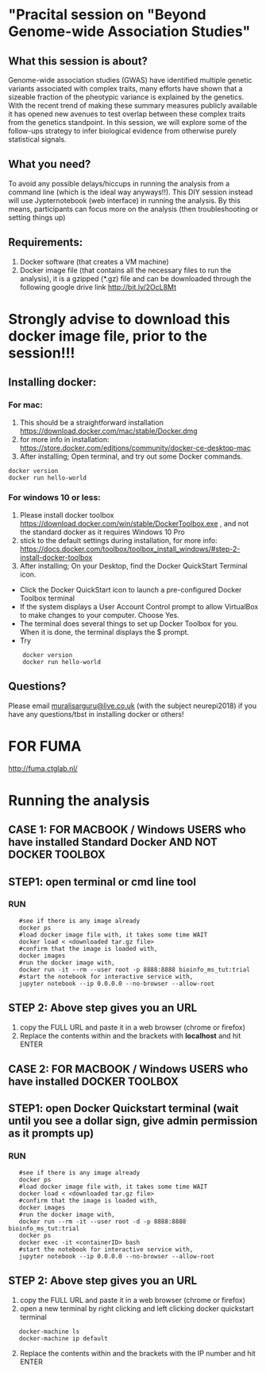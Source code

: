 # "Pracital session on "Beyond Genome-wide Association Studies"
## What this session is about?
Genome-wide association studies (GWAS) have identified multiple genetic variants  associated with complex traits, many efforts have shown that a sizeable fraction of the pheotypic variance is explained by the genetics. With the recent trend of making these summary measures publicly available it has opened new avenues to test overlap between these complex traits from the genetics standpoint. In this session, we will explore some of the follow-ups strategy to infer biological evidence from otherwise purely statistical signals. 
## What you need?
To avoid any possible delays/hiccups in running the analysis from a command line (which is the ideal way anyways!!). 
This DIY session instead will use Jypternotebook (web interface) in running the analysis. By this means, participants can focus more on the analysis (then troubleshooting or setting things up)  
## Requirements:
1. Docker software (that creates a VM machine)
2. Docker image file (that contains all the necessary files to run the analysis), it is a gzipped (*.gz) file and can be downloaded through the following google drive link
http://bit.ly/2OcL8Mt

# Strongly advise to download this docker image file, prior to the session!!!

## Installing docker:
### For mac:
1. This should be a straightforward installation https://download.docker.com/mac/stable/Docker.dmg
2. for more info in installation: https://store.docker.com/editions/community/docker-ce-desktop-mac
3. After installing;
Open terminal, and try out some Docker commands.

 ```
 docker version 
 docker run hello-world 
```
### For windows 10 or less:
1. Please install docker toolbox https://download.docker.com/win/stable/DockerToolbox.exe , and not the standard docker as it requires Windows 10 Pro
2. stick to the default settings during installation, for more info: https://docs.docker.com/toolbox/toolbox_install_windows/#step-2-install-docker-toolbox
3. After installing;
On your Desktop, find the Docker QuickStart Terminal icon.
-   Click the Docker QuickStart icon to launch a pre-configured Docker Toolbox terminal
-   If the system displays a User Account Control prompt to allow VirtualBox to make changes to your computer. Choose Yes.
-   The terminal does several things to set up Docker Toolbox for you. When it is done, the terminal displays the $ prompt.
-   Try
```
    docker version 
    docker run hello-world 
```

## Questions?
Please email muralisarguru@live.co.uk (with the subject neurepi2018) if you have any questions/tbst in installing docker or others!

# FOR FUMA
http://fuma.ctglab.nl/




# Running the analysis
## CASE 1: FOR MACBOOK / Windows USERS who have installed Standard Docker AND NOT DOCKER TOOLBOX
## STEP1: open terminal or cmd line tool
### RUN

```
   #see if there is any image already
   docker ps
   #load docker image file with, it takes some time WAIT
   docker load < <downloaded tar.gz file>
   #confirm that the image is loaded with,
   docker images
   #run the docker image with,
   docker run -it --rm --user root -p 8888:8888 bioinfo_ms_tut:trial
   #start the notebook for interactive service with,
   jupyter notebook --ip 0.0.0.0 --no-browser --allow-root
```
## STEP 2: Above step gives you an URL 
1. copy the FULL URL and paste it in a web browser (chrome or firefox)
2. Replace the contents within and the brackets with **localhost** and hit ENTER

## CASE 2: FOR MACBOOK / Windows USERS who have installed DOCKER TOOLBOX
## STEP1: open Docker Quickstart terminal (wait until you see a dollar sign, give admin permission as it prompts up)
### RUN

```
   #see if there is any image already
   docker ps
   #load docker image file with, it takes some time WAIT
   docker load < <downloaded tar.gz file>
   #confirm that the image is loaded with,
   docker images
   #run the docker image with,
   docker run --rm -it --user root -d -p 8888:8888 bioinfo_ms_tut:trial
   docker ps
   docker exec -it <containerID> bash
   #start the notebook for interactive service with,
   jupyter notebook --ip 0.0.0.0 --no-browser --allow-root
```
## STEP 2: Above step gives you an URL 
1. copy the FULL URL and paste it in a web browser (chrome or firefox)
2. open a new terminal by right clicking and left clicking docker quickstart terminal
``` 
   docker-machine ls
   docker-machine ip default
```
2. Replace the contents within and the brackets with the IP number and hit ENTER
